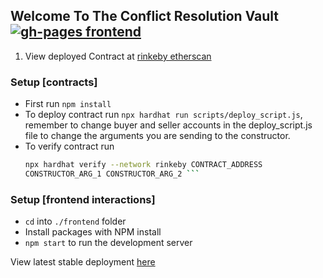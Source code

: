 ## Welcome To The Conflict Resolution Vault [![gh-pages frontend](https://github.com/legion2002/ConflictResolutionVault/actions/workflows/ghpages.yml/badge.svg)](https://github.com/legion2002/ConflictResolutionVault/actions/workflows/ghpages.yml)

1. View deployed Contract at [rinkeby etherscan](https://rinkeby.etherscan.io/address/0x8005E913892D8364F8C5A650b9C485Cd511EFBc1a)

### Setup [contracts]
- First run ``npm install``  
- To deploy contract run ``npx hardhat run scripts/deploy_script.js``, remember to change buyer and seller accounts in the deploy_script.js file to change the arguments you are sending to the constructor.
- To verify contract run 
  ```zsh
  npx hardhat verify --network rinkeby CONTRACT_ADDRESS 
  CONSTRUCTOR_ARG_1 CONSTRUCTOR_ARG_2 ```

### Setup [frontend interactions]
- `cd` into `./frontend` folder
- Install packages with NPM install
- `npm start` to run the development server

View latest stable deployment [here](https://legion2002.github.io/ConflictResolutionVault/)
